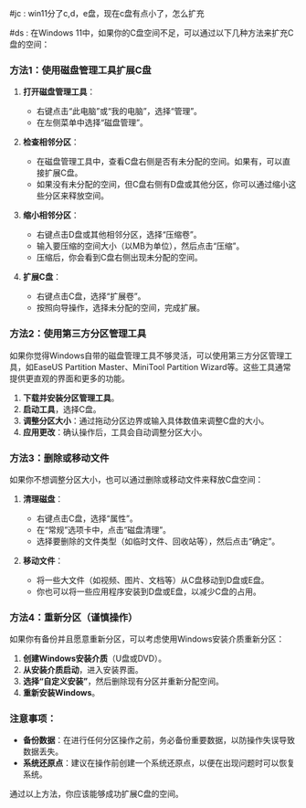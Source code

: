 
#jc : win11分了c,d，e盘，现在c盘有点小了，怎么扩充

#ds : 
在Windows 11中，如果你的C盘空间不足，可以通过以下几种方法来扩充C盘的空间：

### 方法1：使用磁盘管理工具扩展C盘
1. **打开磁盘管理工具**：
   - 右键点击“此电脑”或“我的电脑”，选择“管理”。
   - 在左侧菜单中选择“磁盘管理”。

2. **检查相邻分区**：
   - 在磁盘管理工具中，查看C盘右侧是否有未分配的空间。如果有，可以直接扩展C盘。
   - 如果没有未分配的空间，但C盘右侧有D盘或其他分区，你可以通过缩小这些分区来释放空间。

3. **缩小相邻分区**：
   - 右键点击D盘或其他相邻分区，选择“压缩卷”。
   - 输入要压缩的空间大小（以MB为单位），然后点击“压缩”。
   - 压缩后，你会看到C盘右侧出现未分配的空间。

4. **扩展C盘**：
   - 右键点击C盘，选择“扩展卷”。
   - 按照向导操作，选择未分配的空间，完成扩展。

### 方法2：使用第三方分区管理工具
如果你觉得Windows自带的磁盘管理工具不够灵活，可以使用第三方分区管理工具，如EaseUS Partition Master、MiniTool Partition Wizard等。这些工具通常提供更直观的界面和更多的功能。

1. **下载并安装分区管理工具**。
2. **启动工具**，选择C盘。
3. **调整分区大小**：通过拖动分区边界或输入具体数值来调整C盘的大小。
4. **应用更改**：确认操作后，工具会自动调整分区大小。

### 方法3：删除或移动文件
如果你不想调整分区大小，也可以通过删除或移动文件来释放C盘空间：

1. **清理磁盘**：
   - 右键点击C盘，选择“属性”。
   - 在“常规”选项卡中，点击“磁盘清理”。
   - 选择要删除的文件类型（如临时文件、回收站等），然后点击“确定”。

2. **移动文件**：
   - 将一些大文件（如视频、图片、文档等）从C盘移动到D盘或E盘。
   - 你也可以将一些应用程序安装到D盘或E盘，以减少C盘的占用。

### 方法4：重新分区（谨慎操作）
如果你有备份并且愿意重新分区，可以考虑使用Windows安装介质重新分区：

1. **创建Windows安装介质**（U盘或DVD）。
2. **从安装介质启动**，进入安装界面。
3. **选择“自定义安装”**，然后删除现有分区并重新分配空间。
4. **重新安装Windows**。

### 注意事项：
- **备份数据**：在进行任何分区操作之前，务必备份重要数据，以防操作失误导致数据丢失。
- **系统还原点**：建议在操作前创建一个系统还原点，以便在出现问题时可以恢复系统。

通过以上方法，你应该能够成功扩展C盘的空间。

